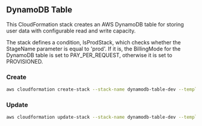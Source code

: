 ## DynamoDB Table

This CloudFormation stack creates an AWS DynamoDB table for storing user data with configurable read and write capacity.

The stack defines a condition, IsProdStack, which checks whether the StageName parameter is equal to 'prod'. If it is, the BillingMode for the DynamoDB table is set to PAY_PER_REQUEST, otherwise it is set to PROVISIONED.

### Create

```bash
aws cloudformation create-stack --stack-name dynamodb-table-dev --template-body file://dynamodb-table.yml --region us-east-1 --parameters ParameterKey=StageName,ParameterValue=dev
```

### Update

```bash
aws cloudformation update-stack --stack-name dynamodb-table-dev --template-body file://dynamodb-table.yml --region us-east-1 --parameters ParameterKey=StageName,ParameterValue=dev
```